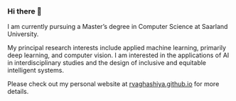 ### Hi there 👋

I am currently pursuing a Master’s degree in Computer Science at Saarland University.

My principal research interests include applied machine learning, primarily deep learning, and computer vision. I am interested in the applications of AI in interdisciplinary studies and the design of inclusive and equitable intelligent systems.

Please check out my personal website at [rvaghashiya.github.io](https://rvaghashiya.github.io/) for more details.

<!--
**rvaghashiya/rvaghashiya** is a ✨ _special_ ✨ repository because its `README.md` (this file) appears on your GitHub profile.

Here are some ideas to get you started:

- 🔭 I’m currently working on ...
- 🌱 I’m currently learning ...
- 👯 I’m looking to collaborate on ...
- 🤔 I’m looking for help with ...
- 💬 Ask me about ...
- 📫 How to reach me: ...
- 😄 Pronouns: ...
- ⚡ Fun fact: ...
-->
